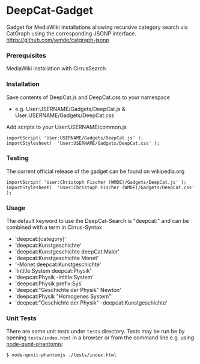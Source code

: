 # DeepCat-Gadget

Gadget for MediaWiki installations allowing recursive category search via CatGraph using the corresponding JSONP interface.
https://github.com/wmde/catgraph-jsonp

### Prerequisites

MediaWiki installation with CirrusSearch

### Installation

Save contents of DeepCat.js and DeepCat.css to your namespace
- e.g. User:USERNAME/Gadgets/DeepCat.js & User:USERNAME/Gadgets/DeepCat.css

Add scripts to your User:USERNAME/common.js
```
importScript( 'User:USERNAME/Gadgets/DeepCat.js' );
importStylesheet(  'User:USERNAME/Gadgets/DeepCat.css' );
```

### Testing

The current official release of the gadget can be found on wikipedia.org 
```
importScript( 'User:Christoph Fischer (WMDE)/Gadgets/DeepCat.js' );
importStylesheet(  'User:Christoph Fischer (WMDE)/Gadgets/DeepCat.css' );
```

### Usage

The default keyword to use the DeepCat-Search is "deepcat:" and can be combined with a term in Cirrus-Syntax

- 'deepcat:[category]'
- 'deepcat:Kunstgeschichte' 
- 'deepcat:Kunstgeschichte deepCat:Maler'
- 'deepcat:Kunstgeschichte Monet'
- '-Monet deepcat:Kunstgeschichte'
- 'intitle:System deepcat:Physik'
- 'deepcat:Physik -intitle:System'
- 'deepcat:Physik prefix:Sys'
- 'deepcat:"Geschichte der Physik" Newton'
- 'deepcat:Physik "Homogenes System"'
- 'deepcat:"Geschichte der Physik" -deepcat:Kunstgeschichte'

### Unit Tests

There are some unit tests under `tests` directory. Tests may be run be by opening `tests/index.html` in a browser or from the command line e.g. using [node-qunit-phantomjs](https://github.com/jonkemp/node-qunit-phantomjs):
```bash
$ node-qunit-phantomjs ./tests/index.html
```